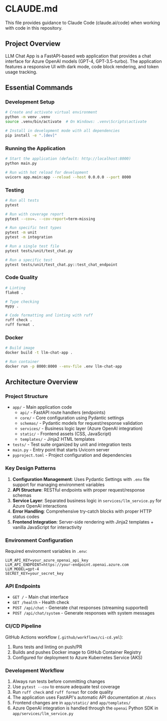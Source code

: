 # CLAUDE.md

This file provides guidance to Claude Code (claude.ai/code) when working with code in this repository.

## Project Overview

LLM Chat App is a FastAPI-based web application that provides a chat interface for Azure OpenAI models (GPT-4, GPT-3.5-turbo). The application features a responsive UI with dark mode, code block rendering, and token usage tracking.

## Essential Commands

### Development Setup
```bash
# Create and activate virtual environment
python -m venv .venv
source .venv/bin/activate  # On Windows: .venv\Scripts\activate

# Install in development mode with all dependencies
pip install -e ".[dev]"
```

### Running the Application
```bash
# Start the application (default: http://localhost:8000)
python main.py

# Run with hot reload for development
uvicorn app.main:app --reload --host 0.0.0.0 --port 8000
```

### Testing
```bash
# Run all tests
pytest

# Run with coverage report
pytest --cov=. --cov-report=term-missing

# Run specific test types
pytest -m unit
pytest -m integration

# Run a single test file
pytest tests/unit/test_chat.py

# Run a specific test
pytest tests/unit/test_chat.py::test_chat_endpoint
```

### Code Quality
```bash
# Linting
flake8 .

# Type checking
mypy .

# Code formatting and linting with ruff
ruff check .
ruff format .
```

### Docker
```bash
# Build image
docker build -t llm-chat-app .

# Run container
docker run -p 8000:8000 --env-file .env llm-chat-app
```

## Architecture Overview

### Project Structure
- `app/` - Main application code
  - `api/` - FastAPI route handlers (endpoints)
  - `core/` - Core configuration using Pydantic settings
  - `schemas/` - Pydantic models for request/response validation
  - `services/` - Business logic layer (Azure OpenAI integration)
  - `static/` - Frontend assets (CSS, JavaScript)
  - `templates/` - Jinja2 HTML templates
- `tests/` - Test suite organized by unit and integration tests
- `main.py` - Entry point that starts Uvicorn server
- `pyproject.toml` - Project configuration and dependencies

### Key Design Patterns
1. **Configuration Management**: Uses Pydantic Settings with `.env` file support for managing environment variables
2. **API Structure**: RESTful endpoints with proper request/response schemas
3. **Service Layer**: Separated business logic in `services/llm_service.py` for Azure OpenAI interactions
4. **Error Handling**: Comprehensive try-catch blocks with proper HTTP status codes
5. **Frontend Integration**: Server-side rendering with Jinja2 templates + vanilla JavaScript for interactivity

### Environment Configuration
Required environment variables in `.env`:
```
LLM_API_KEY=your_azure_openai_api_key
LLM_API_ENDPOINT=https://your-endpoint.openai.azure.com
LLM_MODEL=gpt-4
SECRET_KEY=your_secret_key
```

### API Endpoints
- `GET /` - Main chat interface
- `GET /health` - Health check
- `POST /api/chat` - Generate chat responses (streaming supported)
- `POST /api/chat/system` - Generate responses with system messages

### CI/CD Pipeline
GitHub Actions workflow (`.github/workflows/ci-cd.yml`):
1. Runs tests and linting on push/PR
2. Builds and pushes Docker image to GitHub Container Registry
3. Configured for deployment to Azure Kubernetes Service (AKS)

### Development Workflow
1. Always run tests before committing changes
2. Use `pytest --cov` to ensure adequate test coverage
3. Run `ruff check` and `ruff format` for code quality
4. The application uses FastAPI's automatic API documentation at `/docs`
5. Frontend changes are in `app/static/` and `app/templates/`
6. Azure OpenAI integration is handled through the `openai` Python SDK in `app/services/llm_service.py`